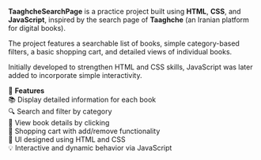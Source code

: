 **TaaghcheSearchPage** is a practice project built using **HTML**, **CSS**, and **JavaScript**, inspired by the search page of **Taaghche** (an Iranian platform for digital books).  

The project features a searchable list of books, simple category-based filters, a basic shopping cart, and detailed views of individual books.

Initially developed to strengthen HTML and CSS skills, JavaScript was later added to incorporate simple interactivity.


📌 **Features**  
📚 Display detailed information for each book  
🔍 Search and filter by category  
📖 View book details by clicking  
🛒 Shopping cart with add/remove functionality  
🎨 UI designed using HTML and CSS  
💡 Interactive and dynamic behavior via JavaScript

